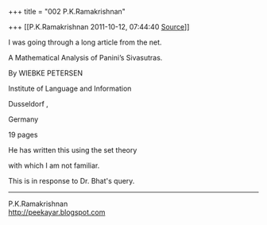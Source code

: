+++
title = "002 P.K.Ramakrishnan"

+++
[[P.K.Ramakrishnan	2011-10-12, 07:44:40 [Source](https://groups.google.com/g/samskrita/c/3JrEFDNIIrQ)]]



I was going through a long article from the net.



A Mathematical Analysis of Panini’s Sivasutras.



By WIEBKE PETERSEN



Institute of Language and Information

Dusseldorf ,

Germany



19 pages



He has written this using the set theory

with which I am not familiar.

  

This is in response to Dr. Bhat's query.

  

-----------------------------------  
P.K.Ramakrishnan  
<http://peekayar.blogspot.com>

